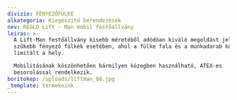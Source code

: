 ```yaml
---
divizio: FÉNYEZŐFÜLKE
alkategoria: Kiegészítő berendezések
nev: REGLO Lift - Man mobil festőállvány
leiras: >-
  A Lift-Man festőállvány kisebb méretéből adódóan kiváló megoldást jelent
  szűkebb fényező fülkék esetében, ahol a fülke fala és a munkadarab között
  limitált a hely. 

  Mobilitásának köszönhetően bármilyen közegben használható, ATEX-es
  besorolással rendelkezik.
boritokep: /uploads/liftman_08.jpg
_template: termekeink
---
```


